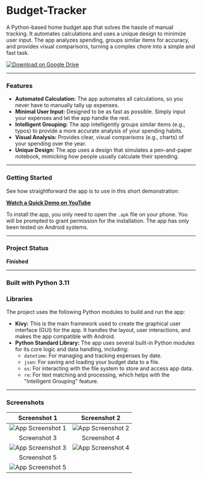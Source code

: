 # Budget-Tracker

A Python-based home budget app that solves the hassle of manual tracking. It automates calculations and uses a unique design to minimize user input. The app analyzes spending, groups similar items for accuracy, and provides visual comparisons, turning a complex chore into a simple and fast task.

[![Download on Google Drive](https://img.shields.io/badge/Download%20APK-Google%20Drive-green)](https://drive.google.com/file/d/1SBVd5l2hAZ1H8OhAgzv0PWktQwH1BFny/view?usp=sharing)

---

### Features

* **Automated Calculation:** The app automates all calculations, so you never have to manually tally up expenses.
* **Minimal User Input:** Designed to be as fast as possible. Simply input your expenses and let the app handle the rest.
* **Intelligent Grouping:** The app intelligently groups similar items (e.g., typos) to provide a more accurate analysis of your spending habits.
* **Visual Analysis:** Provides clear, visual comparisons (e.g., charts) of your spending over the year.
* **Unique Design:** The app uses a design that simulates a pen-and-paper notebook, mimicking how people usually calculate their spending.

---

### Getting Started

See how straightforward the app is to use in this short demonstration:

**[Watch a Quick Demo on YouTube](https://youtube.com/shorts/v-Oe-Bb_b8U?feature=share)**

To install the app, you only need to open the `.apk` file on your phone. You will be prompted to grant permission for the installation. The app has only been tested on Android systems.

---

### Project Status

**Finished**

---

### Built with Python 3.11

### Libraries

The project uses the following Python modules to build and run the app:

* **Kivy:** This is the main framework used to create the graphical user interface (GUI) for the app. It handles the layout, user interactions, and makes the app compatible with Android.
* **Python Standard Library:** The app uses several built-in Python modules for its core logic and data handling, including:
    * `datetime`: For managing and tracking expenses by date.
    * `json`: For saving and loading your budget data to a file.
    * `os`: For interacting with the file system to store and access app data.
    * `re`: For text matching and processing, which helps with the "Intelligent Grouping" feature.

---

### Screenshots

| Screenshot 1 | Screenshot 2 |
| :---: | :---: |
| ![App Screenshot 1](https://github.com/user-attachments/assets/3fe64899-0105-4fdd-80e7-6afecf33c539) | ![App Screenshot 2](https://github.com/user-attachments/assets/ae262d65-b44d-450a-bdcc-b4db90b5b7b0) |
| Screenshot 3 | Screenshot 4 |
| ![App Screenshot 3](https://github.com/user-attachments/assets/7359696f-630b-4f51-87b8-6359bdcb32dd) | ![App Screenshot 4](https://github.com/user-attachments/assets/346ecc1c-9b6f-483f-a36d-249f1949c996) |
| Screenshot 5 | |
| ![App Screenshot 5](https://github.com/user-attachments/assets/15841b62-3cb8-4144-9bba-aa45d3b597b6) | |
